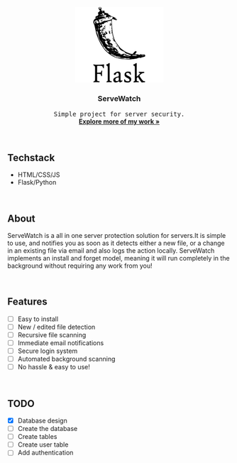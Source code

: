 <p align="center"><img src="static/images/logo.png" width="200px" height="170px" alt="image should be here"></p>
<h3 align="center">ServeWatch</h3>
<p align="center">
	<samp>Simple project for server security.</samp>
	<br/>
	<a href="https://github/Elik09"><strong>Explore more of my work »</strong> </a>
	<br/>
</p>

<br/>

## Techstack
- HTML/CSS/JS
- Flask/Python

<br/>

## About
ServeWatch is a all in one server protection solution for servers.It is simple to use, and notifies you as soon as it detects either a new file, or a change in an existing file via email and also logs the action locally. ServeWatch implements an install and forget
model, meaning it will run completely in the background without requiring any work from you!


<br/>

## Features
- [ ] Easy to install
- [ ] New / edited file detection
- [ ] Recursive file scanning
- [ ] Immediate email notifications
- [ ] Secure login system
- [ ] Automated background scanning
- [ ] No hassle & easy to use!

<br/>

## TODO
- [x] Database design
- [ ] Create the database
- [ ] Create tables
- [ ] Create user table
- [ ] Add authentication
